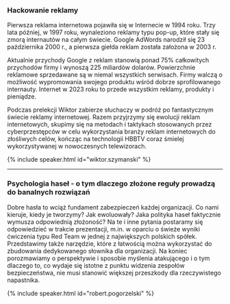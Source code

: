 ### Hackowanie reklamy

Pierwsza reklama internetowa pojawiła się w Internecie w 1994 roku. Trzy lata później, w 1997 roku, wynaleziono reklamy
typu pop-up, które stały się zmorą internautów na całym świecie. Google AdWords narodził się 23 października 2000 r., a
pierwsza giełda reklam została założona w 2003 r.

Aktualnie przychody Google z reklam stanowią ponad 75% całkowitych przychodów firmy i wynoszą 225 miliardów dolarów.
Powierzchnie reklamowe sprzedawane są w niemal wszystkich serwisach. Firmy walczą o możliwość wypromowania swojego
produktu wśród dobrze sprofilowanego internauty. Internet w 2023 roku to przede wszystkim reklamy, produkty i pieniądze.

Podczas prelekcji Wiktor zabierze słuchaczy w podróż po fantastycznym świecie reklamy internetowej. Razem przyjrzymy się
ewolucji reklam internetowych, skupimy się na metodach i taktykach stosowanych przez cyberprzestępców w celu
wykorzystania branży reklam internetowych do złośliwych celów, kończąc na technologii HBBTV coraz śmielej
wykorzystywanej w nowoczesnych telewizorach.

{% include speaker.html id="wiktor.szymanski" %}

---

### Psychologia haseł - o tym dlaczego złożone reguły prowadzą do banalnych rozwiązań

Dobre hasła to wciąż fundament zabezpieczeń każdej organizacji. Co nami kieruje, kiedy je tworzymy? Jak ewoluowały? Jaka
polityka haseł faktycznie wymusza odpowiednią złożoność? Na te i inne pytania postaramy się odpowiedzieć w trakcie
prezentacji, m.in. w oparciu o świeże wyniki ćwiczenia typu Red Team w jednej z największych polskich spółek.
Przedstawimy także narzędzie, które z łatwością można wykorzystać do zbudowania dedykowanego słownika dla organizacji.
Na koniec porozmawiamy o perspektywie i sposobie myślenia atakującego i o tym dlaczego to, co wydaje się istotne z
punktu widzenia zespołów bezpieczeństwa, nie musi stanowić większej przeszkody dla rzeczywistego napastnika.

{% include speaker.html id="robert.pogorzelski" %}